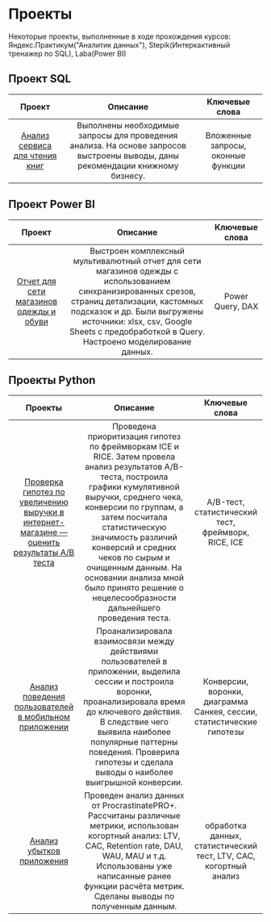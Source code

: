 # Проекты 
Некоторые проекты, выполненные в ходе прохождения курсов: Яндекс.Практикум("Аналитик данных"), Stepik(Интеркактивный тренажер по SQL), Laba(Power BI)


## Проект SQL
| Проект| Описание | Ключевые слова |
| :----------------------: | :---------------------: |:---------------------------:|
| [Анализ сервиса для чтения книг](https://github.com/polydays/My-projects/tree/main/Project%20SQL)| Выполнены необходимые запросы для проведения анализа. На основе запросов выстроены выводы, даны рекомендации книжному бизнесу.| Вложенные запросы, оконные функции |

## Проект Power BI
| Проект| Описание | Ключевые слова |
| :----------------------: | :---------------------: |:---------------------------:|
| [Отчет для сети магазинов одежды и обуви](https://github.com/polydays/My-projects/tree/main/Project%20BI) | Выстроен комплексный мультивалютный отчет для сети магазинов одежды с использованием синхранизированных срезов, страниц детализации, кастомных подсказок и др. Были выгружены источники: xlsx, csv, Google Sheets с предобработкой в Query. Настроено моделирование данных.| Power Query, DAX |

## Проекты Python
| Проекты | Описание | Ключевые слова |
| :----------------------: | :---------------------: |:---------------------------:|
| [Проверка гипотез по увеличению выручки в интернет-магазине — оценить результаты A/B теста](https://github.com/polydays/Yandex-Practicum-projects/tree/main/Project%202) | Проведена приоритизация гипотез по фреймворкам ICE и RICE. Затем провела анализ результатов A/B-теста, построила графики кумулятивной выручки, среднего чека, конверсии по группам, а затем посчитала статистическую значимость различий конверсий и средних чеков по сырым и очищенным данным. На основании анализа мной было принято решение о нецелесообразности дальнейшего проведения теста. | A/B-тест, статистический тест, фреймворк, RICE, ICE |
| [Анализ поведения пользователей в мобильном приложении](https://github.com/polydays/Yandex-Practicum-projects/tree/main/Project%201) | Проанализировала взаимосвязи между действиями пользователей в приложении, выделила сессии и построила воронки, проанализировала время до ключевого действия. В следствие чего выявила наиболее популярные паттерны поведения. Проверила гипотезы и сделала выводы о наиболее выигрышной конверсии. | Конверсии, воронки, диаграмма Санкея, сессии, статистические гипотезы |
|[Анализ убытков приложения](https://github.com/polydays/Yandex-Practicum-projects/tree/main/Project%203)|Проведен анализ данных от ProcrastinatePRO+. Рассчитаны различные метрики, использован когортный анализ: LTV, CAC, Retention rate, DAU, WAU, MAU и т.д. Использованы уже написанные ранее функции расчёта метрик. Сделаны выводы по полученным данным.|обработка данных, статистический тест, LTV, CAC, когортный анализ|
